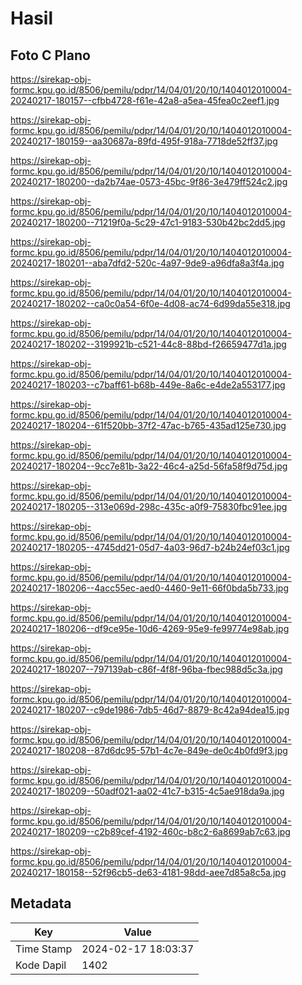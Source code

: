 # Hasil

## Foto C Plano

https://sirekap-obj-formc.kpu.go.id/8506/pemilu/pdpr/14/04/01/20/10/1404012010004-20240217-180157--cfbb4728-f61e-42a8-a5ea-45fea0c2eef1.jpg

https://sirekap-obj-formc.kpu.go.id/8506/pemilu/pdpr/14/04/01/20/10/1404012010004-20240217-180159--aa30687a-89fd-495f-918a-7718de52ff37.jpg

https://sirekap-obj-formc.kpu.go.id/8506/pemilu/pdpr/14/04/01/20/10/1404012010004-20240217-180200--da2b74ae-0573-45bc-9f86-3e479ff524c2.jpg

https://sirekap-obj-formc.kpu.go.id/8506/pemilu/pdpr/14/04/01/20/10/1404012010004-20240217-180200--71219f0a-5c29-47c1-9183-530b42bc2dd5.jpg

https://sirekap-obj-formc.kpu.go.id/8506/pemilu/pdpr/14/04/01/20/10/1404012010004-20240217-180201--aba7dfd2-520c-4a97-9de9-a96dfa8a3f4a.jpg

https://sirekap-obj-formc.kpu.go.id/8506/pemilu/pdpr/14/04/01/20/10/1404012010004-20240217-180202--ca0c0a54-6f0e-4d08-ac74-6d99da55e318.jpg

https://sirekap-obj-formc.kpu.go.id/8506/pemilu/pdpr/14/04/01/20/10/1404012010004-20240217-180202--3199921b-c521-44c8-88bd-f26659477d1a.jpg

https://sirekap-obj-formc.kpu.go.id/8506/pemilu/pdpr/14/04/01/20/10/1404012010004-20240217-180203--c7baff61-b68b-449e-8a6c-e4de2a553177.jpg

https://sirekap-obj-formc.kpu.go.id/8506/pemilu/pdpr/14/04/01/20/10/1404012010004-20240217-180204--61f520bb-37f2-47ac-b765-435ad125e730.jpg

https://sirekap-obj-formc.kpu.go.id/8506/pemilu/pdpr/14/04/01/20/10/1404012010004-20240217-180204--9cc7e81b-3a22-46c4-a25d-56fa58f9d75d.jpg

https://sirekap-obj-formc.kpu.go.id/8506/pemilu/pdpr/14/04/01/20/10/1404012010004-20240217-180205--313e069d-298c-435c-a0f9-75830fbc91ee.jpg

https://sirekap-obj-formc.kpu.go.id/8506/pemilu/pdpr/14/04/01/20/10/1404012010004-20240217-180205--4745dd21-05d7-4a03-96d7-b24b24ef03c1.jpg

https://sirekap-obj-formc.kpu.go.id/8506/pemilu/pdpr/14/04/01/20/10/1404012010004-20240217-180206--4acc55ec-aed0-4460-9e11-66f0bda5b733.jpg

https://sirekap-obj-formc.kpu.go.id/8506/pemilu/pdpr/14/04/01/20/10/1404012010004-20240217-180206--df9ce95e-10d6-4269-95e9-fe99774e98ab.jpg

https://sirekap-obj-formc.kpu.go.id/8506/pemilu/pdpr/14/04/01/20/10/1404012010004-20240217-180207--797139ab-c86f-4f8f-96ba-fbec988d5c3a.jpg

https://sirekap-obj-formc.kpu.go.id/8506/pemilu/pdpr/14/04/01/20/10/1404012010004-20240217-180207--c9de1986-7db5-46d7-8879-8c42a94dea15.jpg

https://sirekap-obj-formc.kpu.go.id/8506/pemilu/pdpr/14/04/01/20/10/1404012010004-20240217-180208--87d6dc95-57b1-4c7e-849e-de0c4b0fd9f3.jpg

https://sirekap-obj-formc.kpu.go.id/8506/pemilu/pdpr/14/04/01/20/10/1404012010004-20240217-180209--50adf021-aa02-41c7-b315-4c5ae918da9a.jpg

https://sirekap-obj-formc.kpu.go.id/8506/pemilu/pdpr/14/04/01/20/10/1404012010004-20240217-180209--c2b89cef-4192-460c-b8c2-6a8699ab7c63.jpg

https://sirekap-obj-formc.kpu.go.id/8506/pemilu/pdpr/14/04/01/20/10/1404012010004-20240217-180158--52f96cb5-de63-4181-98dd-aee7d85a8c5a.jpg


## Metadata

| Key        | Value               |
| ---------- | ------------------- |
| Time Stamp | 2024-02-17 18:03:37 |
| Kode Dapil | 1402                |



